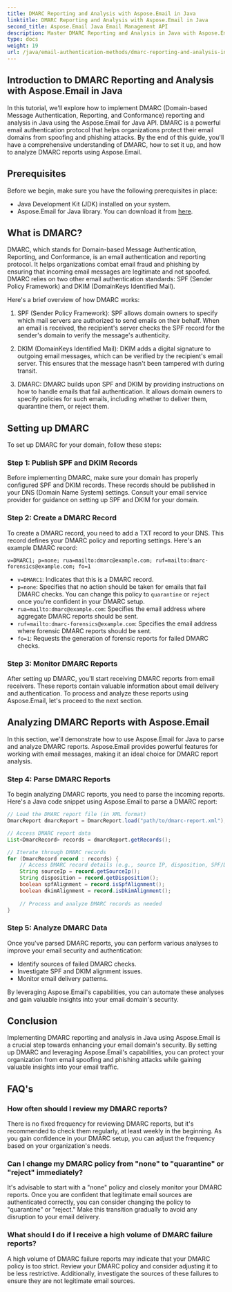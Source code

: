 ```yaml
---
title: DMARC Reporting and Analysis with Aspose.Email in Java
linktitle: DMARC Reporting and Analysis with Aspose.Email in Java
second_title: Aspose.Email Java Email Management API
description: Master DMARC Reporting and Analysis in Java with Aspose.Email. Learn step-by-step with code examples to enhance email security.
type: docs
weight: 19
url: /java/email-authentication-methods/dmarc-reporting-and-analysis-in-java/
---
```


## Introduction to DMARC Reporting and Analysis with Aspose.Email in Java

In this tutorial, we'll explore how to implement DMARC (Domain-based Message Authentication, Reporting, and Conformance) reporting and analysis in Java using the Aspose.Email for Java API. DMARC is a powerful email authentication protocol that helps organizations protect their email domains from spoofing and phishing attacks. By the end of this guide, you'll have a comprehensive understanding of DMARC, how to set it up, and how to analyze DMARC reports using Aspose.Email.

## Prerequisites

Before we begin, make sure you have the following prerequisites in place:

- Java Development Kit (JDK) installed on your system.
- Aspose.Email for Java library. You can download it from [here](https://releases.aspose.com/email/java/).

## What is DMARC?

DMARC, which stands for Domain-based Message Authentication, Reporting, and Conformance, is an email authentication and reporting protocol. It helps organizations combat email fraud and phishing by ensuring that incoming email messages are legitimate and not spoofed. DMARC relies on two other email authentication standards: SPF (Sender Policy Framework) and DKIM (DomainKeys Identified Mail).

Here's a brief overview of how DMARC works:

1. SPF (Sender Policy Framework): SPF allows domain owners to specify which mail servers are authorized to send emails on their behalf. When an email is received, the recipient's server checks the SPF record for the sender's domain to verify the message's authenticity.

2. DKIM (DomainKeys Identified Mail): DKIM adds a digital signature to outgoing email messages, which can be verified by the recipient's email server. This ensures that the message hasn't been tampered with during transit.

3. DMARC: DMARC builds upon SPF and DKIM by providing instructions on how to handle emails that fail authentication. It allows domain owners to specify policies for such emails, including whether to deliver them, quarantine them, or reject them.

## Setting up DMARC

To set up DMARC for your domain, follow these steps:

### Step 1: Publish SPF and DKIM Records

Before implementing DMARC, make sure your domain has properly configured SPF and DKIM records. These records should be published in your DNS (Domain Name System) settings. Consult your email service provider for guidance on setting up SPF and DKIM for your domain.

### Step 2: Create a DMARC Record

To create a DMARC record, you need to add a TXT record to your DNS. This record defines your DMARC policy and reporting settings. Here's an example DMARC record:

```plaintext
v=DMARC1; p=none; rua=mailto:dmarc@example.com; ruf=mailto:dmarc-forensics@example.com; fo=1
```

- `v=DMARC1`: Indicates that this is a DMARC record.
- `p=none`: Specifies that no action should be taken for emails that fail DMARC checks. You can change this policy to `quarantine` or `reject` once you're confident in your DMARC setup.
- `rua=mailto:dmarc@example.com`: Specifies the email address where aggregate DMARC reports should be sent.
- `ruf=mailto:dmarc-forensics@example.com`: Specifies the email address where forensic DMARC reports should be sent.
- `fo=1`: Requests the generation of forensic reports for failed DMARC checks.

### Step 3: Monitor DMARC Reports

After setting up DMARC, you'll start receiving DMARC reports from email receivers. These reports contain valuable information about email delivery and authentication. To process and analyze these reports using Aspose.Email, let's proceed to the next section.

## Analyzing DMARC Reports with Aspose.Email

In this section, we'll demonstrate how to use Aspose.Email for Java to parse and analyze DMARC reports. Aspose.Email provides powerful features for working with email messages, making it an ideal choice for DMARC report analysis.

### Step 4: Parse DMARC Reports

To begin analyzing DMARC reports, you need to parse the incoming reports. Here's a Java code snippet using Aspose.Email to parse a DMARC report:

```java
// Load the DMARC report file (in XML format)
DmarcReport dmarcReport = DmarcReport.load("path/to/dmarc-report.xml");

// Access DMARC report data
List<DmarcRecord> records = dmarcReport.getRecords();

// Iterate through DMARC records
for (DmarcRecord record : records) {
    // Access DMARC record details (e.g., source IP, disposition, SPF/DKIM alignment)
    String sourceIp = record.getSourceIp();
    String disposition = record.getDisposition();
    boolean spfAlignment = record.isSpfAlignment();
    boolean dkimAlignment = record.isDkimAlignment();
    
    // Process and analyze DMARC records as needed
}
```

### Step 5: Analyze DMARC Data

Once you've parsed DMARC reports, you can perform various analyses to improve your email security and authentication:

- Identify sources of failed DMARC checks.
- Investigate SPF and DKIM alignment issues.
- Monitor email delivery patterns.

By leveraging Aspose.Email's capabilities, you can automate these analyses and gain valuable insights into your email domain's security.

## Conclusion

Implementing DMARC reporting and analysis in Java using Aspose.Email is a crucial step towards enhancing your email domain's security. By setting up DMARC and leveraging Aspose.Email's capabilities, you can protect your organization from email spoofing and phishing attacks while gaining valuable insights into your email traffic.

## FAQ's

### How often should I review my DMARC reports?

There is no fixed frequency for reviewing DMARC reports, but it's recommended to check them regularly, at least weekly in the beginning. As you gain confidence in your DMARC setup, you can adjust the frequency based on your organization's needs.

### Can I change my DMARC policy from "none" to "quarantine" or "reject" immediately?

It's advisable to start with a "none" policy and closely monitor your DMARC reports. Once you are confident that legitimate email sources are authenticated correctly, you can consider changing the policy to "quarantine" or "reject." Make this transition gradually to avoid any disruption to your email delivery.

### What should I do if I receive a high volume of DMARC failure reports?

A high volume of DMARC failure reports may indicate that your DMARC policy is too strict. Review your DMARC policy and consider adjusting it to be less restrictive. Additionally, investigate the sources of these failures to ensure they are not legitimate email sources.
